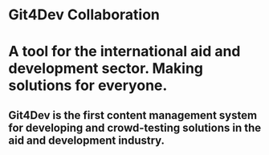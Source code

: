 # Git4Dev Collaboration
<h1>A tool for the international aid and development sector. Making solutions for everyone. </h1>
<h2>Git4Dev is the first content management system for developing and crowd-testing solutions in the aid and development industry.<h2>
